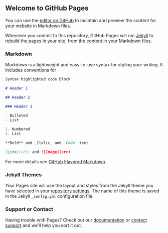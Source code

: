 ## Welcome to GitHub Pages

You can use the [editor on GitHub](https://github.com/Anda77/AutJava/edit/master/README.md) to maintain and preview the
content for your website in Markdown files.

Whenever you commit to this repository, GitHub Pages will run [Jekyll](https://jekyllrb.com/) to rebuild the pages in
your site, from the content in your Markdown files.

### Markdown

Markdown is a lightweight and easy-to-use syntax for styling your writing. It includes conventions for

```markdown
Syntax highlighted code block

# Header 1

## Header 2

### Header 3

- Bulleted
- List

1. Numbered
2. List

**Bold** and _Italic_ and `Code` text

[Link](url) and ![Image](src)
```

For more details see [GitHub Flavored Markdown](https://guides.github.com/features/mastering-markdown/).

### Jekyll Themes

Your Pages site will use the layout and styles from the Jekyll theme you have selected in
your [repository settings](https://github.com/Anda77/AutJava/settings). The name of this theme is saved in the
Jekyll `_config.yml` configuration file.

### Support or Contact

Having trouble with Pages? Check out our [documentation](https://help.github.com/categories/github-pages-basics/)
or [contact support](https://github.com/contact) and we’ll help you sort it out.
